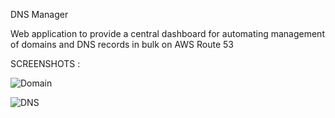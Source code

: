DNS Manager

Web application to provide a central dashboard for automating management of domains and DNS records in bulk on AWS Route 53

SCREENSHOTS :

![Domain](https://github.com/Amanthakur2002/AWS-DNS-Records-Manager/assets/125248018/e5aec673-6958-42b2-82e9-47515910a8c2)

![DNS](https://github.com/Amanthakur2002/AWS-DNS-Records-Manager/assets/125248018/e16091f9-fa64-40e7-91af-46655bd5eabc)



